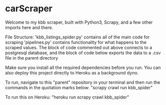 # carScraper
Welcome to my kbb scraper, built with Python3, Scrapy, and a few other imports here and there.

File Structure:
'kbb_listings_spider.py' contains all of the main code for scraping
'pipelines.py' contains functionality for what happens to the scraped values. The block of code commented out above connects to a postgresql database, and the block of code below exports the data to a .csv file in the parent directory

Make sure you install all the required dependencies before you run. You can also deploy this project directly to Heroku as a background dyno.

To run, navigate to this "parent" repository in your terminal and then run the commands in the quotation marks below:
"scrapy crawl run kbb_spider"

To run this on Heroku:
"heroku run scrapy crawl kbb_spider"
